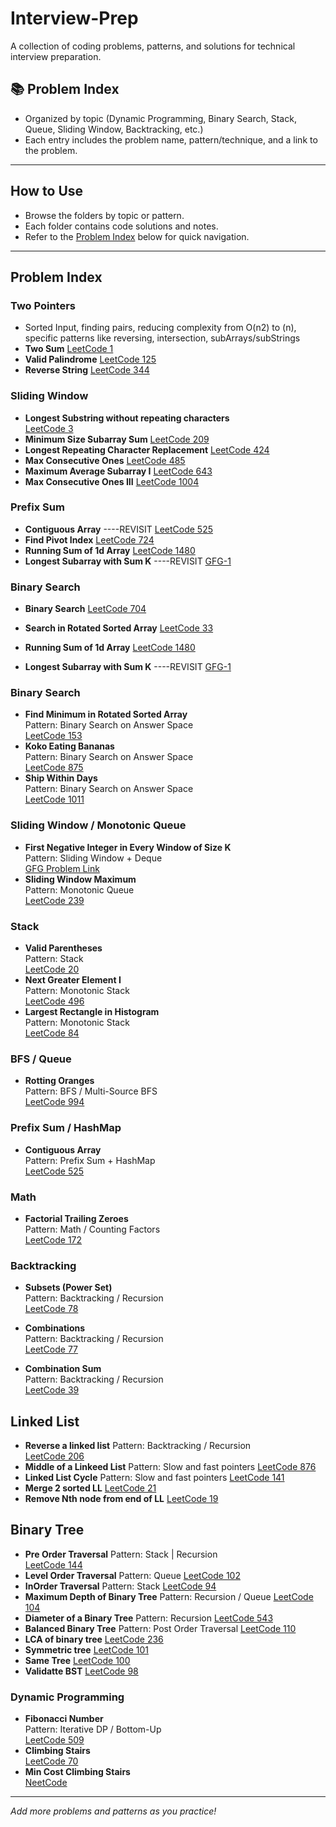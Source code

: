 # Interview-Prep

A collection of coding problems, patterns, and solutions for technical interview preparation.

## 📚 Problem Index

- Organized by topic (Dynamic Programming, Binary Search, Stack, Queue, Sliding Window, Backtracking, etc.)
- Each entry includes the problem name, pattern/technique, and a link to the problem.

---

## How to Use

- Browse the folders by topic or pattern.
- Each folder contains code solutions and notes.
- Refer to the [Problem Index](#problem-index) below for quick navigation.

---

## Problem Index

### Two Pointers
- Sorted Input, finding pairs, reducing complexity from O(n2) to (n), specific patterns like reversing, intersection, subArrays/subStrings
- **Two Sum**
  [LeetCode 1](https://leetcode.com/problems/two-sum/)
- **Valid Palindrome**
  [LeetCode 125](https://leetcode.com/problems/valid-palindrome/)
- **Reverse String**
  [LeetCode 344](https://leetcode.com/problems/reverse-string/)

### Sliding Window
- **Longest Substring without repeating characters**  
  [LeetCode 3](https://leetcode.com/problems/longest-substring-without-repeating-characters/)
- **Minimum Size Subarray Sum**
  [LeetCode 209](https://leetcode.com/problems/minimum-size-subarray-sum/)
- **Longest Repeating Character Replacement**
  [LeetCode 424](https://leetcode.com/problems/longest-repeating-character-replacement/)
- **Max Consecutive Ones**
  [LeetCode 485](https://leetcode.com/problems/max-consecutive-ones/)
- **Maximum Average Subarray I**
  [LeetCode 643](https://leetcode.com/problems/maximum-average-subarray-i/)
- **Max Consecutive Ones III**
  [LeetCode 1004](https://leetcode.com/problems/max-consecutive-ones-iii/)

### Prefix Sum
- **Contiguous Array**  ----REVISIT
  [LeetCode 525](https://leetcode.com/problems/contiguous-array/)
- **Find Pivot Index**
  [LeetCode 724](https://leetcode.com/problems/find-pivot-index/)
- **Running Sum of 1d Array**
  [LeetCode 1480](https://leetcode.com/problems/running-sum-of-1d-array/)
- **Longest Subarray with Sum K** ----REVISIT
  [GFG-1](https://www.geeksforgeeks.org/problems/longest-sub-array-with-sum-k0809/1)

### Binary Search
- **Binary Search**
  [LeetCode 704](https://leetcode.com/problems/binary-search/)
- **Search in Rotated Sorted Array**
  [LeetCode 33](https://leetcode.com/problems/search-in-rotated-sorted-array/)

- **Running Sum of 1d Array**
  [LeetCode 1480](https://leetcode.com/problems/running-sum-of-1d-array/)
- **Longest Subarray with Sum K** ----REVISIT
  [GFG-1](https://www.geeksforgeeks.org/problems/longest-sub-array-with-sum-k0809/1)

### Binary Search
- **Find Minimum in Rotated Sorted Array**  
  Pattern: Binary Search on Answer Space  
  [LeetCode 153](https://leetcode.com/problems/find-minimum-in-rotated-sorted-array/)
- **Koko Eating Bananas**  
  Pattern: Binary Search on Answer Space  
  [LeetCode 875](https://leetcode.com/problems/koko-eating-bananas/)
- **Ship Within Days**  
  Pattern: Binary Search on Answer Space  
  [LeetCode 1011](https://leetcode.com/problems/capacity-to-ship-packages-within-d-days/)

### Sliding Window / Monotonic Queue
- **First Negative Integer in Every Window of Size K**  
  Pattern: Sliding Window + Deque  
  [GFG Problem Link](https://practice.geeksforgeeks.org/problems/first-negative-integer-in-every-window-of-size-k/0)
- **Sliding Window Maximum**  
  Pattern: Monotonic Queue  
  [LeetCode 239](https://leetcode.com/problems/sliding-window-maximum/)

### Stack
- **Valid Parentheses**  
  Pattern: Stack  
  [LeetCode 20](https://leetcode.com/problems/valid-parentheses/)
- **Next Greater Element I**  
  Pattern: Monotonic Stack  
  [LeetCode 496](https://leetcode.com/problems/next-greater-element-i/)
- **Largest Rectangle in Histogram**  
  Pattern: Monotonic Stack  
  [LeetCode 84](https://leetcode.com/problems/largest-rectangle-in-histogram/)

### BFS / Queue
- **Rotting Oranges**  
  Pattern: BFS / Multi-Source BFS  
  [LeetCode 994](https://leetcode.com/problems/rotting-oranges/)

### Prefix Sum / HashMap
- **Contiguous Array**  
  Pattern: Prefix Sum + HashMap  
  [LeetCode 525](https://leetcode.com/problems/contiguous-array/)

### Math
- **Factorial Trailing Zeroes**  
  Pattern: Math / Counting Factors  
  [LeetCode 172](https://leetcode.com/problems/factorial-trailing-zeroes/)

### Backtracking
- **Subsets (Power Set)**  
  Pattern: Backtracking / Recursion  
  [LeetCode 78](https://leetcode.com/problems/subsets/)

- **Combinations**  
  Pattern: Backtracking / Recursion  
  [LeetCode 77](https://leetcode.com/problems/combinations/)
- **Combination Sum**  
  Pattern: Backtracking / Recursion  
  [LeetCode 39](https://leetcode.com/problems/combination-sum/)

## Linked List

- **Reverse a linked list**
  Pattern: Backtracking / Recursion  
  [LeetCode 206](https://leetcode.com/problems/reverse-linked-list/)
- **Middle of a Linkeed List**
  Pattern: Slow and fast pointers 
  [LeetCode 876](https://leetcode.com/problems/middle-of-the-linked-list/)
- **Linked List Cycle**
  Pattern: Slow and fast pointers
  [LeetCode 141](https://leetcode.com/problems/linked-list-cycle/)
- **Merge 2 sorted LL**
  [LeetCode 21](https://leetcode.com/problems/merge-two-sorted-lists/)
- **Remove Nth node from end of LL**
  [LeetCode 19](https://leetcode.com/problems/remove-nth-node-from-end-of-list/)

## Binary Tree

- **Pre Order Traversal**
  Pattern: Stack | Recursion  
  [LeetCode 144](https://leetcode.com/problems/binary-tree-preorder-traversal/)
- **Level Order Traversal**
  Pattern: Queue 
  [LeetCode 102](https://leetcode.com/problems/binary-tree-level-order-traversal/)
- **InOrder Traversal**
  Pattern: Stack 
  [LeetCode 94](https://leetcode.com/problems/binary-tree-inorder-traversal/)
- **Maximum Depth of Binary Tree**
  Pattern: Recursion / Queue 
  [LeetCode 104](https://leetcode.com/problems/maximum-depth-of-binary-tree/)
- **Diameter of a Binary Tree**
  Pattern: Recursion
  [LeetCode 543](https://leetcode.com/problems/diameter-of-binary-tree/)
- **Balanced Binary Tree**
  Pattern: Post Order Traversal
  [LeetCode 110](https://leetcode.com/problems/balanced-binary-tree/)
- **LCA of binary tree**
  [LeetCode 236](https://leetcode.com/problems/lowest-common-ancestor-of-a-binary-tree/)
- **Symmetric tree**
  [LeetCode 101](https://leetcode.com/problems/symmetric-tree/)
- **Same Tree**
  [LeetCode 100](https://leetcode.com/problems/same-tree/)
- **Validatte BST**
  [LeetCode 98](https://leetcode.com/problems/validate-binary-search-tree/)


### Dynamic Programming
- **Fibonacci Number**  
  Pattern: Iterative DP / Bottom-Up  
  [LeetCode 509](https://leetcode.com/problems/fibonacci-number/)
- **Climbing Stairs**  
  [LeetCode 70](https://leetcode.com/problems/climbing-stairs/)
- **Min Cost Climbing Stairs**  
  [NeetCode](https://neetcode.io/problems/min-cost-climbing-stairs)
---

_Add more problems and patterns as you practice!_